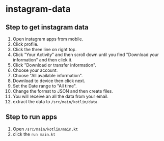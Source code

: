 # instagram-data
## Step to get instagram data
1. Open instagram apps from mobile.
2. Click profile.
3. Click the three line on right top.
4. Click "Your Activity" and then scroll down until you find "Download your information" and then click it.
5. Click "Download or transfer information".
6. Choose your account.
7. Choose "All available information".
8. Download to device then click next.
9. Set the Date range to "All time".
10. Change the format to JSON and then create files.
11. You will receive an all the data from your email.
12. extract the data to `/src/main/kotlin/data`.

## Step to run apps
1. Open `/src/main/kotlin/main.kt`
2. click the `run main.kt`